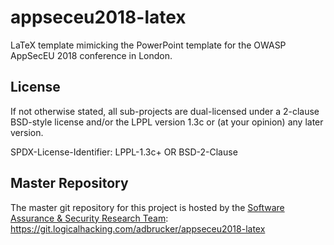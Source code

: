 # appseceu2018-latex

LaTeX template mimicking the PowerPoint template for the OWASP AppSecEU 2018
conference in London.

## License

If not otherwise stated, all sub-projects are dual-licensed under a
2-clause BSD-style license and/or the LPPL version 1.3c or (at your 
opinion) any later version. 

SPDX-License-Identifier: LPPL-1.3c+ OR BSD-2-Clause

## Master Repository

The master git repository for this project is hosted by the [Software
Assurance & Security Research Team](https://logicalhacking.com):
https://git.logicalhacking.com/adbrucker/appseceu2018-latex

